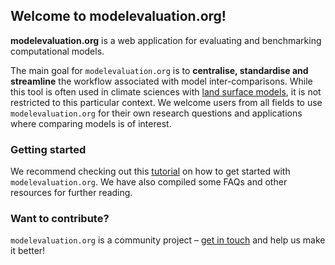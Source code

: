 
<!-- README.md is generated from README.Rmd. Please edit that file -->

## Welcome to modelevaluation.org!

**modelevaluation.org** is a web application for evaluating and
benchmarking computational models.

The main goal for `modelevaluation.org` is to **centralise, standardise
and streamline** the workflow associated with model inter-comparisons.
While this tool is often used in climate sciences with [land surface
models](https://journals.ametsoc.org/view/journals/hydr/16/3/jhm-d-14-0158_1.xml),
it is not restricted to this particular context. We welcome users from
all fields to use `modelevaluation.org` for their own research questions
and applications where comparing models is of interest.

### Getting started

We recommend checking out this [tutorial]() on how to get started with
`modelevaluation.org`. We have also compiled some FAQs and other
resources for further reading.

### Want to contribute?

`modelevaluation.org` is a community project – [get in touch]() and help
us make it better!
